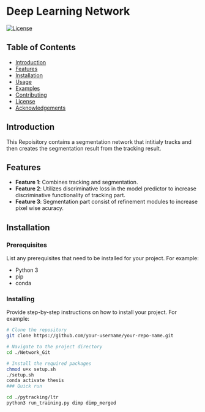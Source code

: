 # Deep Learning Network

[![License](https://img.shields.io/badge/license-MIT-blue.svg)](LICENSE)

## Table of Contents

- [Introduction](#introduction)
- [Features](#features)
- [Installation](#installation)
- [Usage](#usage)
- [Examples](#examples)
- [Contributing](#contributing)
- [License](#license)
- [Acknowledgements](#acknowledgements)

## Introduction

This Repoisitory contains a segmentation network that intitialy tracks and then creates the segmentation result from the tracking result. 

## Features

- **Feature 1**: Combines tracking and segmentation.
- **Feature 2**: Utilizes discriminative loss in the model predictor to increase discriminative functionality of tracking part.
- **Feature 3**: Segmentation part consist of refinement modules to increase pixel wise acuracy.

## Installation

### Prerequisites

List any prerequisites that need to be installed for your project. For example:

- Python 3
- pip
- conda

### Installing

Provide step-by-step instructions on how to install your project. For example:

```bash
# Clone the repository
git clone https://github.com/your-username/your-repo-name.git

# Navigate to the project directory
cd ./Network_Git

# Install the required packages
chmod u+x setup.sh
./setup.sh
conda activate thesis
### Quick run

cd ./pytracking/ltr
python3 run_training.py dimp dimp_merged


